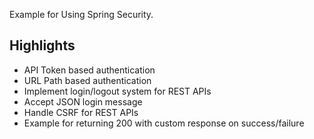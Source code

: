Example for Using Spring Security.

## Highlights

- API Token based authentication
- URL Path based authentication
- Implement login/logout system for REST APIs
- Accept JSON login message
- Handle CSRF for REST APIs
- Example for returning 200 with custom response on success/failure
